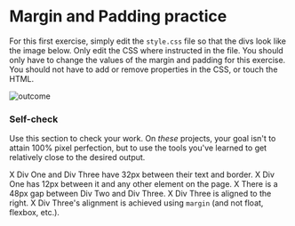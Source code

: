 # Margin and Padding practice

For this first exercise, simply edit the `style.css` file so that the divs look like the image below. Only edit the CSS where instructed in the file. You should only have to change the values of the margin and padding for this exercise. You should not have to add or remove properties in the CSS, or touch the HTML.

![outcome](./desired-outcome.png)

### Self-check

Use this section to check your work. On _these_ projects, your goal isn't to attain 100% pixel perfection, but to use the tools you've learned to get relatively close to the desired output.

X Div One and Div Three have 32px between their text and border.
X Div One has 12px between it and any other element on the page.
X There is a 48px gap between Div Two and Div Three.
X Div Three is aligned to the right.
X Div Three's alignment is achieved using `margin` (and not float, flexbox, etc.).
